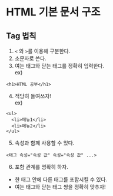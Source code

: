 # HTML 기본 문서 구조
## Tag 법칙
1. `<` 와 `>`를 이용해 구분한다.
2. 소문자로 쓴다.
3. 여는 태그와 닫는 태그를 정확히 입력한다.<br />
ex) 
```
<h1>HTML 공부</h1>
```
4. 적당히 들여쓰자!<br />
ex)
```
<ul>
  <li>메뉴1</li>
  <li>메뉴2</li>
</ul>
```
5. 속성과 함께 사용할 수 있다.
```
<태그 속성="속성 값" 속성="속성 값" ...>
```

6. 포함 관계를 명확히 하자.
- 한 태그 안에 다른 태그를 포함시킬 수 있다.
- 여는 태그와 닫는 태그 쌍을 정확히 맞추자!

